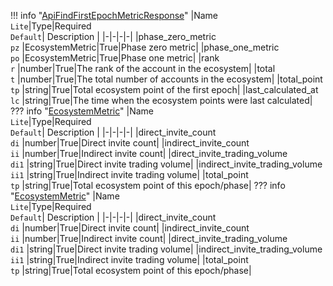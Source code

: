 !!! info "[ApiFindFirstEpochMetricResponse](/../../schemas/api_find_first_epoch_metric_response)"
    |Name<br>`Lite`|Type|Required<br>`Default`| Description |
    |-|-|-|-|
    |phase_zero_metric<br>`pz` |EcosystemMetric|True|Phase zero metric|
    |phase_one_metric<br>`po` |EcosystemMetric|True|Phase one metric|
    |rank<br>`r` |number|True|The rank of the account in the ecosystem|
    |total<br>`t` |number|True|The total number of accounts in the ecosystem|
    |total_point<br>`tp` |string|True|Total ecosystem point of the first epoch|
    |last_calculated_at<br>`lc` |string|True|The time when the ecosystem points were last calculated|
    ??? info "[EcosystemMetric](/../../schemas/ecosystem_metric)"
        |Name<br>`Lite`|Type|Required<br>`Default`| Description |
        |-|-|-|-|
        |direct_invite_count<br>`di` |number|True|Direct invite count|
        |indirect_invite_count<br>`ii` |number|True|Indirect invite count|
        |direct_invite_trading_volume<br>`di1` |string|True|Direct invite trading volume|
        |indirect_invite_trading_volume<br>`ii1` |string|True|Indirect invite trading volume|
        |total_point<br>`tp` |string|True|Total ecosystem point of this epoch/phase|
    ??? info "[EcosystemMetric](/../../schemas/ecosystem_metric)"
        |Name<br>`Lite`|Type|Required<br>`Default`| Description |
        |-|-|-|-|
        |direct_invite_count<br>`di` |number|True|Direct invite count|
        |indirect_invite_count<br>`ii` |number|True|Indirect invite count|
        |direct_invite_trading_volume<br>`di1` |string|True|Direct invite trading volume|
        |indirect_invite_trading_volume<br>`ii1` |string|True|Indirect invite trading volume|
        |total_point<br>`tp` |string|True|Total ecosystem point of this epoch/phase|
